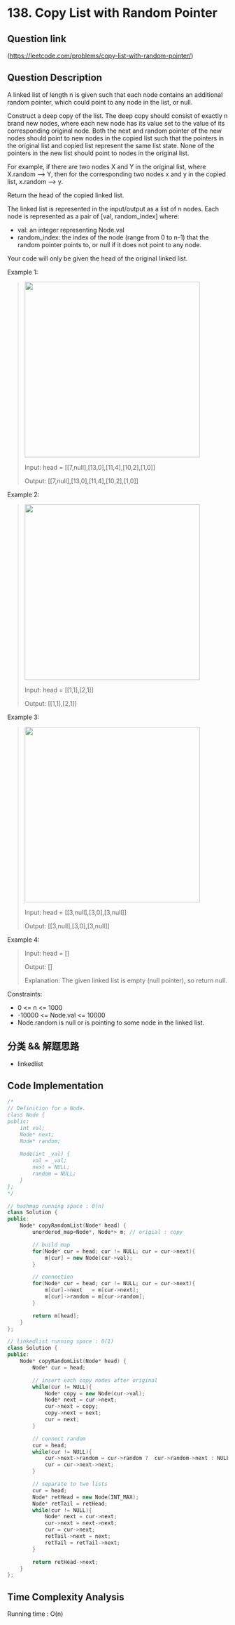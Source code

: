 # 138. Copy List with Random Pointer

## Question link
(https://leetcode.com/problems/copy-list-with-random-pointer/)

## Question Description
A linked list of length n is given such that each node contains an additional random pointer, which could point to any node in the list, or null.

Construct a deep copy of the list. The deep copy should consist of exactly n brand new nodes, where each new node has its value set to the value of its corresponding original node. Both the next and random pointer of the new nodes should point to new nodes in the copied list such that the pointers in the original list and copied list represent the same list state. None of the pointers in the new list should point to nodes in the original list.

For example, if there are two nodes X and Y in the original list, where X.random --> Y, then for the corresponding two nodes x and y in the copied list, x.random --> y.

Return the head of the copied linked list.

The linked list is represented in the input/output as a list of n nodes. Each node is represented as a pair of [val, random_index] where:

- val: an integer representing Node.val
- random_index: the index of the node (range from 0 to n-1) that the random pointer points to, or null if it does not point to any node.

Your code will only be given the head of the original linked list.

Example 1:
> <img src="https://assets.leetcode.com/uploads/2019/12/18/e1.png" width="400" />
>
> Input: head = [[7,null],[13,0],[11,4],[10,2],[1,0]]
>
> Output: [[7,null],[13,0],[11,4],[10,2],[1,0]]

Example 2:
> <img src="https://assets.leetcode.com/uploads/2019/12/18/e2.png" width="400" />
>
> Input: head = [[1,1],[2,1]]
>
> Output: [[1,1],[2,1]]

Example 3:
> <img src="https://assets.leetcode.com/uploads/2019/12/18/e3.png" width="400" />
>
> Input: head = [[3,null],[3,0],[3,null]]
>
> Output: [[3,null],[3,0],[3,null]]

Example 4:
> Input: head = []
>
> Output: []
>
> Explanation: The given linked list is empty (null pointer), so return null.


Constraints:
- 0 <= n <= 1000
- -10000 <= Node.val <= 10000
- Node.random is null or is pointing to some node in the linked list.

## 分类 && 解题思路
- linkedlist

## Code Implementation
```c++
/*
// Definition for a Node.
class Node {
public:
    int val;
    Node* next;
    Node* random;
    
    Node(int _val) {
        val = _val;
        next = NULL;
        random = NULL;
    }
};
*/

// hashmap running space : O(n)
class Solution {
public:
    Node* copyRandomList(Node* head) {
        unordered_map<Node*, Node*> m; // origial : copy

        // build map
        for(Node* cur = head; cur != NULL; cur = cur->next){
            m[cur] = new Node(cur->val);
        }

        // connection
        for(Node* cur = head; cur != NULL; cur = cur->next){
            m[cur]->next   = m[cur->next];
            m[cur]->random = m[cur->random];
        }

        return m[head];
    }
};

// linkedlist running space : O(1)
class Solution {
public:
    Node* copyRandomList(Node* head) {
        Node* cur = head;

        // insert each copy nodes after original
        while(cur != NULL){
            Node* copy = new Node(cur->val);
            Node* next = cur->next;
            cur->next = copy;
            copy->next = next;
            cur = next;
        }

        // connect random
        cur = head;
        while(cur != NULL){
            cur->next->random = cur->random ?  cur->random->next : NULL;
            cur = cur->next->next;
        }

        // separate to two lists
        cur = head;
        Node* retHead = new Node(INT_MAX);
        Node* retTail = retHead;
        while(cur != NULL){
            Node* next = cur->next;
            cur->next = next->next;
            cur = cur->next;
            retTail->next = next;
            retTail = retTail->next;
        }

        return retHead->next;
    }
};
```

## Time Complexity Analysis
Running time  : O(n)

